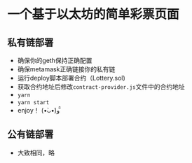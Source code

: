 # 一个基于以太坊的简单彩票页面
## 私有链部署
* 确保你的geth保持正确配置
* 确保metamask正确链接你的私有链
* 运行deploy脚本部署合约（Lottery.sol)
* 获取合约地址后修改`contract-provider.js`文件中的合约地址
* `yarn` 
* `yarn start` 
* enjoy！ (•̀ᴗ•́)و ̑̑ 
## 公有链部署
* 大致相同，略
